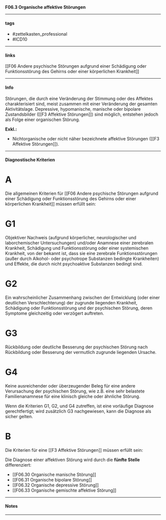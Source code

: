 __F06.3 Organische affektive Störungen__

___________________________________________
#### tags

- #zettelkasten_professional
- #ICD10 
___________________________________________
#### links

[[F06 Andere psychische Störungen aufgrund einer Schädigung oder Funktionsstörung des Gehirns oder einer körperlichen Krankheit]]

___________________________________________
#### Info
Störungen, die durch eine Veränderung der Stimmung oder des Affektes charakterisiert sind, meist zusammen mit einer Veränderung der gesamten Aktivitätslage. Depressive, hypomanische, manische oder bipolare Zustandsbilder ([[F3 Affektive Störungen]]) sind möglich, entstehen jedoch als Folge einer organischen Störung.

__Exkl.:__
- Nichtorganische oder nicht näher bezeichnete affektive Störungen ([[F3 Affektive Störungen]]).
___________________________________________
#### Diagnostische Kriterien

# A
Die allgemeinen Kriterien für [[F06 Andere psychische Störungen aufgrund einer Schädigung oder Funktionsstörung des Gehirns oder einer körperlichen Krankheit]] müssen erfüllt sein:

# G1
Objektiver Nachweis (aufgrund körperlicher, neurologischer und laborchemischer Untersuchungen) und/oder Anamnese einer zerebralen Krankheit, Schädigung und Funktionsstörung oder einer systemischen Krankheit, von der bekannt ist, dass sie eine zerebrale Funktionsstörungen (außer durch Alkohol- oder psychotrope Substanzen bedingte Krankheiten) und Effekte, die durch nicht psychoaktive Substanzen bedingt sind.

# G2
Ein wahrscheinlicher Zusammenhang zwischen der Entwicklung (oder einer deutlichen Verschlechterung) der zugrunde liegenden Krankheit, Schädigung oder Funktionsstörung und der psychischen Störung, deren Symptome gleichzeitig oder verzögert auftreten.

# G3
Rückbildung oder deutliche Besserung der psychischen Störung nach Rückbildung oder Besserung der vermutlich zugrunde liegenden Ursache.

# G4
Keine ausreichender oder überzeugender Beleg für eine andere Verursachung der psychischen Störung, wie z.B. eine sehr belastete Familienanamnese für eine klinisch gleiche oder ähnliche Störung.

Wenn die Kriterien G1, G2, und G4 zutreffen, ist eine vorläufige Diagnose gerechtfertigt; wird zusätzlich G3 nachgewiesen, kann die Diagnose als sicher gelten.

# B
Die Kriterien für eine [[F3 Affektive Störungen]] müssen erfüllt sein:

Die Diagnose einer affektiven Störung wird durch die __fünfte Stelle__ differenziert:
- [[F06.30 Organische manische Störung]]
- [[F06.31 Organische bipolare Störung]]
- [[F06.32 Organische depressive Störung]]
- [[F06.33 Organische gemischte affektive Störung]]
___________________________________________
#### Notes

___________________________________________

